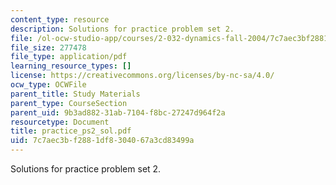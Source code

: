 ```yaml
---
content_type: resource
description: Solutions for practice problem set 2.
file: /ol-ocw-studio-app/courses/2-032-dynamics-fall-2004/7c7aec3bf2881df8304067a3cd83499a_practice_ps2_sol.pdf
file_size: 277478
file_type: application/pdf
learning_resource_types: []
license: https://creativecommons.org/licenses/by-nc-sa/4.0/
ocw_type: OCWFile
parent_title: Study Materials
parent_type: CourseSection
parent_uid: 9b3ad882-31ab-7104-f8bc-27247d964f2a
resourcetype: Document
title: practice_ps2_sol.pdf
uid: 7c7aec3b-f288-1df8-3040-67a3cd83499a
---
```

Solutions for practice problem set 2.